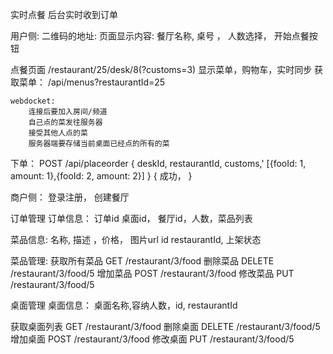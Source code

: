 实时点餐
后台实时收到订单


用户侧:
二维码的地址:
页面显示内容:
餐厅名称, 桌号 ， 人数选择， 开始点餐按钮

点餐页面
/restaurant/25/desk/8(?customs=3)
显示菜单，购物车，实时同步
获取菜单：
/api/menus?restaurantId=25

    webdocket:
        连接后要加入房间/频道
        自己点的菜发往服务器
        接受其他人点的菜
        服务器端要存储当前桌面已经点的所有的菜
下单：
 POST /api/placeorder
{
    deskId, restaurantId,
    customs,'
    [{fooId: 1, amount: 1},{fooId: 2, amount: 2}]
}
{
    成功，
}

商户侧：
登录注册，
创建餐厅

订单管理
订单信息：
    订单id 桌面id， 餐厅id，人数，菜品列表

菜品信息:
名称, 描述 ，价格， 图片url id restaurantId, 上架状态

菜品管理:
    获取所有菜品 GET /restaurant/3/food
    删除菜品 DELETE /restaurant/3/food/5
    增加菜品 POST /restaurant/3/food
    修改菜品 PUT /restaurant/3/food/5

桌面管理
桌面信息：
    桌面名称,容纳人数，id, restaurantId

获取桌面列表 GET /restaurant/3/food
删除桌面 DELETE /restaurant/3/food/5
增加桌面 POST /restaurant/3/food
修改桌面 PUT /restaurant/3/food/5
